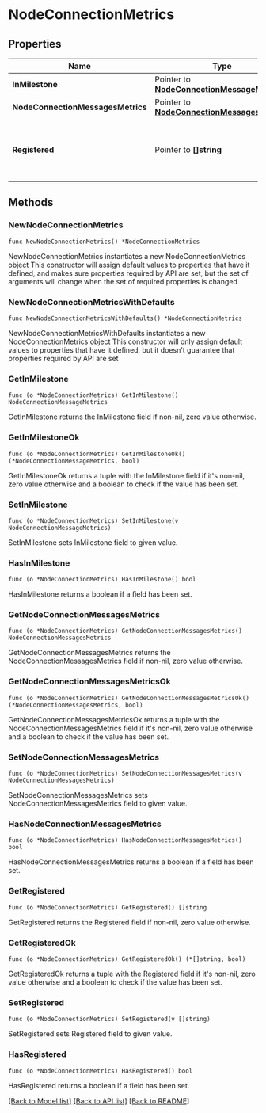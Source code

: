 # NodeConnectionMetrics

## Properties

Name | Type | Description | Notes
------------ | ------------- | ------------- | -------------
**InMilestone** | Pointer to [**NodeConnectionMessageMetrics**](NodeConnectionMessageMetrics.md) |  | [optional] 
**NodeConnectionMessagesMetrics** | Pointer to [**NodeConnectionMessagesMetrics**](NodeConnectionMessagesMetrics.md) |  | [optional] 
**Registered** | Pointer to **[]string** | Chain IDs of the chains registered to receiving L1 events | [optional] 

## Methods

### NewNodeConnectionMetrics

`func NewNodeConnectionMetrics() *NodeConnectionMetrics`

NewNodeConnectionMetrics instantiates a new NodeConnectionMetrics object
This constructor will assign default values to properties that have it defined,
and makes sure properties required by API are set, but the set of arguments
will change when the set of required properties is changed

### NewNodeConnectionMetricsWithDefaults

`func NewNodeConnectionMetricsWithDefaults() *NodeConnectionMetrics`

NewNodeConnectionMetricsWithDefaults instantiates a new NodeConnectionMetrics object
This constructor will only assign default values to properties that have it defined,
but it doesn't guarantee that properties required by API are set

### GetInMilestone

`func (o *NodeConnectionMetrics) GetInMilestone() NodeConnectionMessageMetrics`

GetInMilestone returns the InMilestone field if non-nil, zero value otherwise.

### GetInMilestoneOk

`func (o *NodeConnectionMetrics) GetInMilestoneOk() (*NodeConnectionMessageMetrics, bool)`

GetInMilestoneOk returns a tuple with the InMilestone field if it's non-nil, zero value otherwise
and a boolean to check if the value has been set.

### SetInMilestone

`func (o *NodeConnectionMetrics) SetInMilestone(v NodeConnectionMessageMetrics)`

SetInMilestone sets InMilestone field to given value.

### HasInMilestone

`func (o *NodeConnectionMetrics) HasInMilestone() bool`

HasInMilestone returns a boolean if a field has been set.

### GetNodeConnectionMessagesMetrics

`func (o *NodeConnectionMetrics) GetNodeConnectionMessagesMetrics() NodeConnectionMessagesMetrics`

GetNodeConnectionMessagesMetrics returns the NodeConnectionMessagesMetrics field if non-nil, zero value otherwise.

### GetNodeConnectionMessagesMetricsOk

`func (o *NodeConnectionMetrics) GetNodeConnectionMessagesMetricsOk() (*NodeConnectionMessagesMetrics, bool)`

GetNodeConnectionMessagesMetricsOk returns a tuple with the NodeConnectionMessagesMetrics field if it's non-nil, zero value otherwise
and a boolean to check if the value has been set.

### SetNodeConnectionMessagesMetrics

`func (o *NodeConnectionMetrics) SetNodeConnectionMessagesMetrics(v NodeConnectionMessagesMetrics)`

SetNodeConnectionMessagesMetrics sets NodeConnectionMessagesMetrics field to given value.

### HasNodeConnectionMessagesMetrics

`func (o *NodeConnectionMetrics) HasNodeConnectionMessagesMetrics() bool`

HasNodeConnectionMessagesMetrics returns a boolean if a field has been set.

### GetRegistered

`func (o *NodeConnectionMetrics) GetRegistered() []string`

GetRegistered returns the Registered field if non-nil, zero value otherwise.

### GetRegisteredOk

`func (o *NodeConnectionMetrics) GetRegisteredOk() (*[]string, bool)`

GetRegisteredOk returns a tuple with the Registered field if it's non-nil, zero value otherwise
and a boolean to check if the value has been set.

### SetRegistered

`func (o *NodeConnectionMetrics) SetRegistered(v []string)`

SetRegistered sets Registered field to given value.

### HasRegistered

`func (o *NodeConnectionMetrics) HasRegistered() bool`

HasRegistered returns a boolean if a field has been set.


[[Back to Model list]](../README.md#documentation-for-models) [[Back to API list]](../README.md#documentation-for-api-endpoints) [[Back to README]](../README.md)


